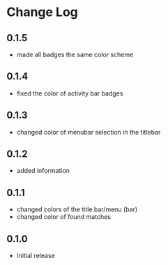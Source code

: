 # Change Log

## 0.1.5
- made all badges the same color scheme
## 0.1.4
- fixed the color of activity bar badges

## 0.1.3
- changed color of menubar selection in the titlebar

## 0.1.2
- added information

## 0.1.1
- changed colors of the title bar/menu (bar)
- changed color of found matches

## 0.1.0
- Initial release